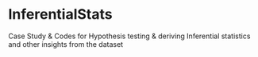 # InferentialStats
Case Study &amp; Codes for Hypothesis testing &amp; deriving Inferential statistics and other insights from the dataset
